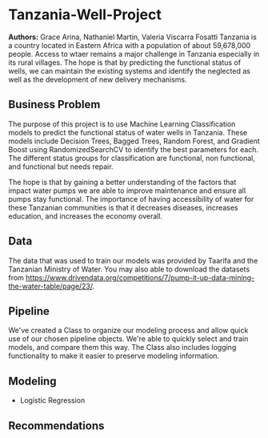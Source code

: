 # Tanzania-Well-Project

**Authors:** Grace Arina, Nathaniel Martin, Valeria Viscarra Fosatti
Tanzania is a country located in Eastern Africa with a population of about 59,678,000 people. Access to wtaer remains a major challenge in Tanzania especially in its rural villages. The hope is that by predicting the functional status of wells, we can maintain the existing systems and identify the neglected as well as the development of new delivery mechanisms.

## Business Problem

The purpose of this project is to use Machine Learning Classification models to predict the functional status of water wells in Tanzania. These models include Decision Trees, Bagged Trees, Random Forest, and Gradient Boost using RandomizedSearchCV to identify the best parameters for each. The different status groups for classification are functional, non functional, and functional but needs repair.

The hope is that by gaining a better understanding of the factors that impact water pumps we are able to improve maintenance and ensure all pumps stay functional.  The importance of having accessibility of water for these Tanzanian communities is that it decreases diseases, increases education, and increases the economy overall.

## Data
The data that was used to train our models was provided by Taarifa and the Tanzanian Ministry of Water. You may also able to download the datasets from https://www.drivendata.org/competitions/7/pump-it-up-data-mining-the-water-table/page/23/.

## Pipeline
We've created a Class to organize our modeling process and allow quick use of our chosen pipeline objects. We're able to quickly select and train models, and compare them this way. The Class also includes logging functionality to make it easier to preserve modeling information. 

## Modeling

- Logistic Regression


## Recommendations

